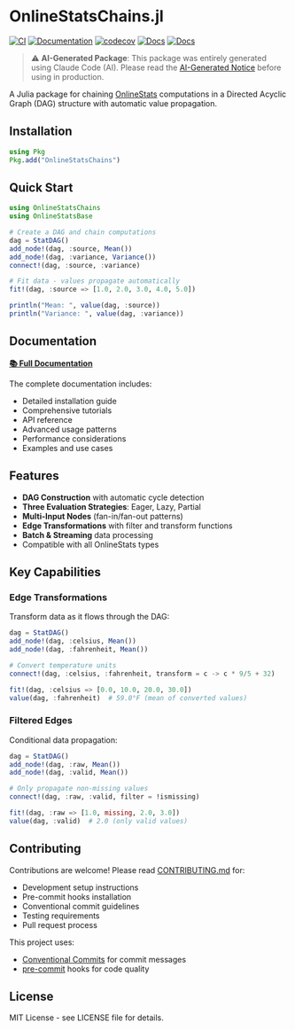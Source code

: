 # OnlineStatsChains.jl

[![CI](https://github.com/femtotrader/OnlineStatsChains.jl/actions/workflows/CI.yml/badge.svg)](https://github.com/femtotrader/OnlineStatsChains.jl/actions/workflows/CI.yml)
[![Documentation](https://github.com/femtotrader/OnlineStatsChains.jl/actions/workflows/Documentation.yml/badge.svg)](https://github.com/femtotrader/OnlineStatsChains.jl/actions/workflows/Documentation.yml)
[![codecov](https://codecov.io/gh/femtotrader/OnlineStatsChains.jl/branch/main/graph/badge.svg)](https://codecov.io/gh/femtotrader/OnlineStatsChains.jl)
[![Docs](https://img.shields.io/badge/docs-stable-blue.svg)](https://femtotrader.github.io/OnlineStatsChains.jl/stable/)
[![Docs](https://img.shields.io/badge/docs-dev-blue.svg)](https://femtotrader.github.io/OnlineStatsChains.jl/dev/)

> ⚠️ **AI-Generated Package**: This package was entirely generated using Claude Code (AI). Please read the [AI-Generated Notice](https://femtotrader.github.io/OnlineStatsChains.jl/ai-generated/) before using in production.

A Julia package for chaining [OnlineStats](https://github.com/joshday/OnlineStats.jl) computations in a Directed Acyclic Graph (DAG) structure with automatic value propagation.

## Installation

```julia
using Pkg
Pkg.add("OnlineStatsChains")
```

## Quick Start

```julia
using OnlineStatsChains
using OnlineStatsBase

# Create a DAG and chain computations
dag = StatDAG()
add_node!(dag, :source, Mean())
add_node!(dag, :variance, Variance())
connect!(dag, :source, :variance)

# Fit data - values propagate automatically
fit!(dag, :source => [1.0, 2.0, 3.0, 4.0, 5.0])

println("Mean: ", value(dag, :source))
println("Variance: ", value(dag, :variance))
```

## Documentation

**[📚 Full Documentation](https://femtotrader.github.io/OnlineStatsChains.jl/)**

The complete documentation includes:
- Detailed installation guide
- Comprehensive tutorials
- API reference
- Advanced usage patterns
- Performance considerations
- Examples and use cases

## Features

- **DAG Construction** with automatic cycle detection
- **Three Evaluation Strategies**: Eager, Lazy, Partial
- **Multi-Input Nodes** (fan-in/fan-out patterns)
- **Edge Transformations** with filter and transform functions
- **Batch & Streaming** data processing
- Compatible with all OnlineStats types

## Key Capabilities

### Edge Transformations

Transform data as it flows through the DAG:

```julia
dag = StatDAG()
add_node!(dag, :celsius, Mean())
add_node!(dag, :fahrenheit, Mean())

# Convert temperature units
connect!(dag, :celsius, :fahrenheit, transform = c -> c * 9/5 + 32)

fit!(dag, :celsius => [0.0, 10.0, 20.0, 30.0])
value(dag, :fahrenheit)  # 59.0°F (mean of converted values)
```

### Filtered Edges

Conditional data propagation:

```julia
dag = StatDAG()
add_node!(dag, :raw, Mean())
add_node!(dag, :valid, Mean())

# Only propagate non-missing values
connect!(dag, :raw, :valid, filter = !ismissing)

fit!(dag, :raw => [1.0, missing, 2.0, 3.0])
value(dag, :valid)  # 2.0 (only valid values)
```

## Contributing

Contributions are welcome! Please read [CONTRIBUTING.md](CONTRIBUTING.md) for:
- Development setup instructions
- Pre-commit hooks installation
- Conventional commit guidelines
- Testing requirements
- Pull request process

This project uses:
- [Conventional Commits](https://www.conventionalcommits.org/) for commit messages
- [pre-commit](https://pre-commit.com/) hooks for code quality

## License

MIT License - see LICENSE file for details.
